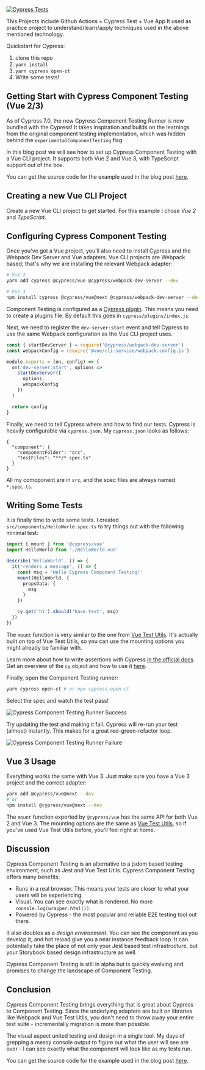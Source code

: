 [![Cypress Tests](https://github.com/NevetsKuro/Cypress-Template/actions/workflows/node.js.yml/badge.svg?branch=master)](https://github.com/NevetsKuro/Cypress-Template/actions/workflows/node.js.yml)

This Projects include Github Actions + Cypress Test + Vue App 
It used as practice project to understand/learn/apply techniques used in the above mentioned technology. 

Quickstart for Cypress:

1. clone this repo
2. `yarn install`
3. `yarn cypress open-ct`
4. Write some tests!

## Getting Start with Cypress Component Testing (Vue 2/3)

As of Cypress 7.0, the new Cpyress Component Testing Runner is now bundled with the Cypress! It takes inspiration and builds on the learnings from the original component testing implementation, which was hidden behind the `experimentalComponentTesting` flag.

In this blog post we will see how to set up Cypress Component Testing with a Vue CLI project. It supports both Vue 2 and Vue 3, with TypeScript support out of the box.

You can get the source code for the example used in the blog post [here](https://github.com/lmiller1990/vue-cypress-template).

## Creating a new Vue CLI Project

Create a new Vue CLI project to get started. For this example I chose _Vue 2_ and _TypeScript_. 

## Configuring Cypress Component Testing

Once you've got a Vue project, you'll also need to install Cypress and the Webpack Dev Server and Vue adapters. Vue CLI projects are Webpack based; that's why we are installing the relevant Webpack adapter:


```sh
# Vue 2
yarn add cypress @cypress/vue @cypress/webpack-dev-server --dev

# Vue 3
npm install cypress @cypress/vue@next @cypress/webpack-dev-server --dev
```

Component Testing is configured as a [Cypress plugin](https://docs.cypress.io/guides/tooling/plugins-guide). This means you need to create a plugins file. By default this goes in `cypress/plugins/index.js`. 

Next, we need to register the `dev-server:start` event and tell Cypress to use the same Webpack configuration as the Vue CLI project uses.

```js
const { startDevServer } = require('@cypress/webpack-dev-server')
const webpackConfig = require('@vue/cli-service/webpack.config.js')

module.exports = (on, config) => {
  on('dev-server:start', options =>
    startDevServer({
      options,
      webpackConfig
    })
  )

  return config
}
```

Finally, we need to tell Cypress where and how to find our tests. Cypress is heavily configurable via `cypress.json`. My `cypress.json` looks as follows:

```
{
  "component": {
    "componentFolder": "src",
    "testFiles": "**/*.spec.ts"
  }
}
```

All my comoponent are in `src`, and the spec files are always named `*.spec.ts`.

## Writing Some Tests

It is finally time to write some tests. I created `src/components/HelloWorld.spec.ts` to try things out with the following minimal test:

```ts
import { mount } from '@cypress/vue'
import HelloWorld from './HelloWorld.vue'

describe('HelloWorld', () => {
  it('renders a message', () => {
    const msg = 'Hello Cypress Component Testing!'
    mount(HelloWorld, {
      propsData: {
        msg
      }
    })

    cy.get('h1').should('have.text', msg)
  })
})
```

The `mount` function is very similar to the one from [Vue Test Utils](https://vue-test-utils.vuejs.org/). It's actually built on top of Vue Test Utils, so you can use the mounting options you might already be familiar with.

Learn more about how to write assertions with Cypress [in the official docs](https://docs.cypress.io/guides/references/assertions). Get an overview of the `cy` object and how to use it [here](https://docs.cypress.io/guides/core-concepts/introduction-to-cypress#Cypress-Can-Be-Simple-Sometimes).

Finally, open the Component Testing runner:

```sh
yarn cypress open-ct # or npx cypress open-ct
```

Select the spec and watch the test pass!

![Cypress Component Testing Runner Success](https://github.com/lmiller1990/vue-cypress-template/raw/master/img1.png)

Try updating the test and making it fail. Cypress will re-run your test (almost) instantly. This makes for a great red-green-refactor loop.

![Cypress Component Testing Runner Failure](https://github.com/lmiller1990/vue-cypress-template/raw/master/img2.png)

## Vue 3 Usage

Everything works the same with Vue 3. Just make sure you have a Vue 3 project and the correct adapter:

```sh
yarn add @cypress/vue@next --dev
# or
npm install @cypress/vue@next --dev
```

The `mount` function exported by `@cypress/vue` has the same API for both Vue 2 and Vue 3. The mounting options are the same as [Vue Test Utils](https://next.vue-test-utils.vuejs.org/api/#mount), so if you've used Vue Test Utils before, you'll feel right at home. 

## Discussion

Cypress Component Testing is an alternative to a jsdom based testing environment, such as Jest and Vue Test Utils. Cypress Component Testing offers many benefits:

- Runs in a real browser. This means your tests are closer to what your users will be experiencing.
- Visual. You can see exactly what is rendered. No more `console.log(wrapper.html())`.
- Powered by Cypress - the most popular and reliable E2E testing tool out there.

It also doubles as a *design environment*. You can see the component as you develop it, and hot reload give you a near instance feedback loop. It can potentially take the place of not only your Jest based test infrastructure, but your Storybook based design infrastructure as well. 

Cypress Component Testing is still in alpha but is quickly evolving and promises to change the landscape of Component Testing.

## Conclusion

Cypress Component Testing brings everything that is great about Cypress to Component Testing. Since the underlying adapters are built on libraries like Webpack and Vue Test Utils, you don't need to throw away your entire test suite - incrementally migration is more than possible. 

The visual aspect united testing and design in a single tool. My days of grepping a messy console output to figure out what the user will see are over - I can see exactly what the component will look like as my tests run.

You can get the source code for the example used in the blog post [here](https://github.com/lmiller1990/vue-cypress-template).

